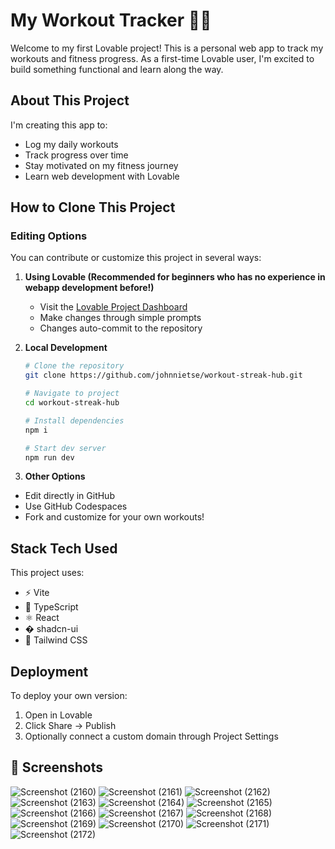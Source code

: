 # My Workout Tracker 🏋️‍♂️

Welcome to my first Lovable project! This is a personal web app to track my workouts and fitness progress. As a first-time Lovable user, I'm excited to build something functional and learn along the way.

## About This Project

I'm creating this app to:
- Log my daily workouts
- Track progress over time
- Stay motivated on my fitness journey
- Learn web development with Lovable

## How to Clone This Project

### Editing Options

You can contribute or customize this project in several ways:

1. **Using Lovable (Recommended for beginners who has no experience in webapp development before!)**
   - Visit the [Lovable Project Dashboard](https://lovable.dev/projects/4c5d26c2-c076-43a3-8e87-98917b45c550)
   - Make changes through simple prompts
   - Changes auto-commit to the repository

2. **Local Development**
   ```bash
   # Clone the repository
   git clone https://github.com/johnnietse/workout-streak-hub.git
   
   # Navigate to project
   cd workout-streak-hub
   
   # Install dependencies
   npm i
   
   # Start dev server
   npm run dev

3. **Other Options**
  - Edit directly in GitHub
  - Use GitHub Codespaces
  - Fork and customize for your own workouts!

## Stack Tech Used
This project uses:
  - ⚡ Vite 
  - 🦾 TypeScript 
  - ⚛️ React 
  - � shadcn-ui 
  - 🎨 Tailwind CSS 

## Deployment
To deploy your own version:
1. Open in Lovable
2. Click Share → Publish
3. Optionally connect a custom domain through Project Settings

## 📸 Screenshots
![Screenshot (2160)](https://github.com/user-attachments/assets/4e9f9963-9136-4bc3-ae45-468b5d345cf8)
![Screenshot (2161)](https://github.com/user-attachments/assets/d28fa02b-c02b-459d-9e82-3cd805203d7e)
![Screenshot (2162)](https://github.com/user-attachments/assets/a1db7d6a-62fd-4cc1-a876-b468a77952bf)
![Screenshot (2163)](https://github.com/user-attachments/assets/14a7a2e2-6fd3-455e-a817-6bf76701c763)
![Screenshot (2164)](https://github.com/user-attachments/assets/0da668fa-8a17-4c26-ac11-c1f3e935c57e)
![Screenshot (2165)](https://github.com/user-attachments/assets/a90a79ae-886f-4796-8cc6-94ddbac1dd07)
![Screenshot (2166)](https://github.com/user-attachments/assets/06ed89b3-1ce1-4198-9d3a-0034fe116a31)
![Screenshot (2167)](https://github.com/user-attachments/assets/630b4077-c96c-40a9-8e57-c16ce635119e)
![Screenshot (2168)](https://github.com/user-attachments/assets/027ad377-03e3-4c83-8629-b1fbc15db514)
![Screenshot (2169)](https://github.com/user-attachments/assets/0fc50af0-f3d0-4f53-a9f3-4198ffd1bad2)
![Screenshot (2170)](https://github.com/user-attachments/assets/981dd94a-2805-42bf-acb6-4612c84550a5)
![Screenshot (2171)](https://github.com/user-attachments/assets/08b326a7-77db-48c6-ab07-930a1beb451c)
![Screenshot (2172)](https://github.com/user-attachments/assets/a97969ac-e1ee-4044-9c02-ae3cabb0825f)


